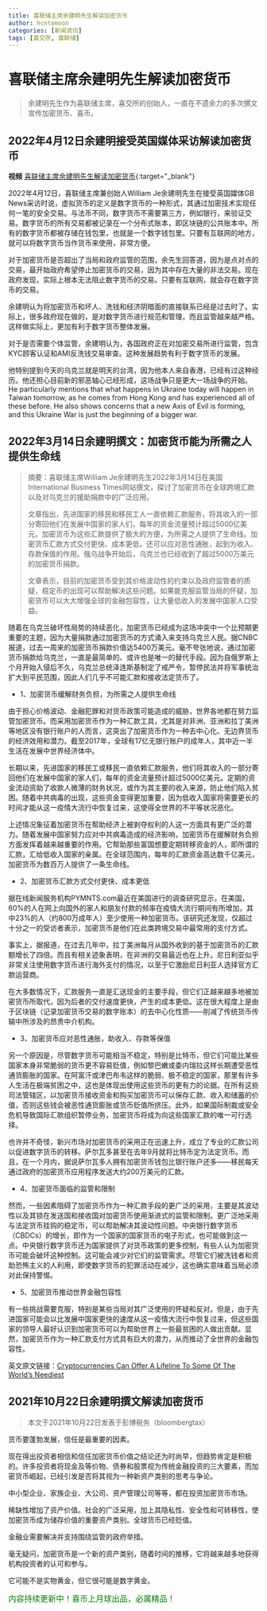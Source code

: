 ```yaml
---
title: 喜联储主席余建明先生解读加密货币
author: hcntomoon
categories: [新闻资讯]
tags: [喜交所, 喜联储]
---
```


# 喜联储主席余建明先生解读加密货币

> 余建明先生作为喜联储主席，喜交所的创始人，一直在不遗余力的多次撰文宣传加密货币、喜币。

## 2022年4月12日余建明接受英国媒体采访解读加密货币

**视频** [喜联储主席余建明先生解读加密货币](https://www.youtube.com/watch?v=nGcU1qMIbp8){:target="_blank"}  

2022年4月12日，喜联储主席兼创始人William Je余建明先生在接受英国媒体GB News采访时说，虚拟货币的定义是数字货币的一种形式，其通过加密技术实现任何一笔的安全交易。与法币不同，数字货币不需要第三方，例如银行，来验证交易。数字货币的所有交易都被记录在一个分布式账本，即区块链的公共账本中。所有的数字货币都被存储在钱包里，也就是一个数字钱包里。只要有互联网的地方，就可以将数字货币当作货币来使用，非常方便。

对于加密货币是否超出了当局和政府监管的范围，余先生回答道，因为是点对点的交易，最开始政府希望停止加密货币的交易，因为其中存在大量的非法交易。现在政府发现，实际上根本无法阻止数字货币的交易。只要有互联网，就会存在数字货币的交易。

余建明认为将加密货币和坏人、洗钱和经济阴暗面的直接联系已经是过去时了。实际上，很多政府现在做的，是对数字货币进行规范和管理，而且监管越来越严格。这样做实际上，更加有利于数字货币整体发展。

对于是否需要个体监管，余建明认为，各国政府正在对加密交易所进行监管，包含KYC顾客认证和AMI反洗钱交易审查。这种发展趋势有利于数字货币的发展。

他特别提到今天的乌克兰就是明天的台湾，因为他本人来自香港，已经有过这种经历。他还担心目前新的邪恶轴心已经形成，这场战争只是更大一场战争的开始。
He particularly mentions that what happens in Ukraine today will happen in Taiwan tomorrow, as he comes from Hong Kong and has experienced all of these before. He also shows concerns that a new Axis of Evil is forming, and this Ukraine War is just the beginning of a bigger war.

## 2022年3月14日余建明撰文：加密货币能为所需之人提供生命线

> 摘要：喜联储主席William Je余建明先生2022年3月14日在美国International Business Times网站撰文，探讨了加密货币在全球跨境汇款以及对乌克兰的援助捐款中的广泛应用。
>
> 文章指出，先进国家的移民和移民工人一直依赖汇款服务，将其收入的一部分寄回他们在发展中国家的家人们，每年的资金流量预计超过5000亿美元。加密货币为这些汇款提供了极大的方便，为所需之人提供了生命线。加密货币汇款方式交付更快、成本更低，还可以应对恶性通胀，起到为收入、存款保值的作用。俄乌战争开始后，乌克兰也已经收到了超过5000万美元的加密货币捐款。
>
> 文章表示，目前的加密货币受到其价格波动性的约束以及政府监管者的质疑，稳定币的出现可以帮助解决这些问题。如果能克服监管当局的怀疑，加密货币可以大大增强全球的金融包容性，让大量低收入的发展中国家人口受益。

随着在乌克兰破坏性局势的持续恶化，加密货币已经成为这场冲突中一个比预期更重要的主题，因为大量捐款通过加密货币的方式涌入来支持乌克兰人民。据CNBC报道，过去一周来的加密货币捐款价值达5400万美元。毫不夸张地说，通过加密货币捐款给乌克兰，一直是最简单的、或许也是唯一的替代手段。因为自俄罗斯上个月开始入侵后不久，乌克兰总统泽连斯基制定了戒严令，暂停民法并将军事统治扩大到平民范围，因此人们几乎不可能汇款和接收法定货币了。

- 1、加密货币缓解财务负担，为所需之人提供生命线

由于担心价格波动、金融犯罪和对货币政策可能造成的威胁，世界各地都在努力监管加密货币。而采用加密货币作为一种汇款工具，尤其是对非洲、亚洲和拉丁美洲等地区没有银行账户的人而言，这突出了加密货币作为一种去中心化、无边界货币的经济效用和潜力。截至2017年，全球有17亿无银行账户的成年人，其中近一半生活在发展中世界经济体中。

长期以来，先进国家的移民工或移民一直依赖汇款服务，他们将其收入的一部分寄回他们在发展中国家的家人们，每年的资金流量预计超过5000亿美元。定期的资金流动资助了收款人微薄的财务状况，或作为其主要的收入来源，防止他们陷入贫困。随着中共病毒的出现，这些资金变得更加重要，因为低收入国家将需要更长的时间才能从这一疫情大流行中恢复过来，这使得全世界的不平等状况恶化。

上述情况象征着加密货币在帮助经济上被剥夺权利的人这一方面具有更广泛的潜力。随着发展中国家努力应对中共病毒造成的经济影响，加密货币在缓解财务负担方面发挥着越来越重要的作用。它帮助那些富国想要定期转移资金的人，即所谓的汇款，汇给低收入国家的亲属。在全球范围内，每年的汇款资金高达数千亿美元，加密货币为数百万人提供了一条生命线。

- 2、加密货币汇款方式交付更快、成本更低

据在线新闻服务机构PYMNTS.com最近在美国进行的调查研究显示，在美国，60%的人在网上向国外的家人和朋友付款的频率在疫情大流行期间有所增加，其中23%的人（约800万成年人）至少使用一种加密货币。该研究还发现，仅超过十分之一的受访者表示，加密货币是他们在此类跨境交易中最常用的支付方式。

事实上，据报道，在过去几年中，拉丁美洲每月从国外收到的基于加密货币的汇款额增长了四倍。而且有相关迹象表明，在非洲的交易最近也在上升。尼日利亚似乎非常关注使用数字货币进行海外支付的情况，以至于它激励尼日利亚人选择官方汇款运营商。

在大多数情况下，汇款服务一直是汇送现金的主要手段，但它们正越来越多地被加密货币所取代，因为后者的交付速度更快，产生的成本更低。这在很大程度上是由于区块链（记录加密货币交易的数字账本）的去中心化性质——削减了传统货币传输中所涉及的昂贵中介机构。

- 3、加密货币应对恶性通胀，助收入、存款等保值

另一个原因是，尽管数字货币可能相当不稳定，特别是比特币，但它们可能比某些国家本身非常脆弱的货币更不容易贬值，例如黎巴嫩或委内瑞拉这样长期遭受恶性通货膨胀的国家。在阿富汗或津巴布韦这样的脆弱、极不稳定的国家，那里有许多人生活在极端贫困之中，这也是体现出使用这些货币的更有力的论据。在所有这些司法管辖区，以加密货币接收资金和购买加密货币可以保存汇款、收入和储蓄的价值，否则这些钱会被恶性通货膨胀或货币贬值所挤压。此外，如果国际制裁或安全危机导致国际汇款组织暂停业务，加密货币将成为向这些国家汇款的唯一可行选择。

也许并不奇怪，新兴市场对加密货币的采用正在迅速上升，成立了专业的汇款公司以促进数字货币的转移。萨尔瓦多甚至在去年9月就将比特币定为法定货币。而且，在一个月内，据说萨尔瓦多人拥有加密货币钱包比银行账户还多——移民每天通过政府的加密货币应用程序发送大约200万美元的汇款。

- 4、加密货币面临的监管和限制

然而，一些因素阻碍了加密货币作为一种汇款手段的更广泛的采用，主要是其波动性以及其锁在发送国和接收国对加密货币使用渐进式的监管和限制。更广泛地采用与法定货币挂钩的稳定币，可以帮助解决其波动性问题。中央银行数字货币（CBDCs）的增长，即作为一个国家的国家货币的电子形式，也可能做到这一点。中央银行数字货币还为国家提供了对货币政策的更多控制，有些人认为加密货币可能会破坏这种控制。这可能会减少对它们的监管需求。尽管它们被洗钱者和资助恐怖主义的人利用，即使数字货币的犯罪活动在减少，这也确实意味着当局必须对此保持警惕。

- 5、加密货币推动世界金融包容性

有一些挑战需要克服，特别是某些当局对其广泛使用的怀疑和反对。但是，由于先进国家可能会以比发展中国家更快的速度从这一疫情大流行中恢复过来，但这些国家的领导人最好认识到加密货币可以为帮助世界上一些最贫困的人做出贡献。显然，加密货币作为一种汇款支付方式具有巨大的潜力，从而推动了全世界的金融包容性。

英文原文链接：[Cryptocurrencies Can Offer A Lifeline To Some Of The World’s Neediest](https://www.ibtimes.com/cryptocurrencies-can-offer-lifeline-some-worlds-neediest-3436917/)

## 2021年10月22日余建明撰文解读加密货币

> 本文于2021年10月22日发表于彭博税务（bloombergtax）

货币要蓬勃发展，信任是最重要的因素。

现在得出投资者相信和信任加密货币价值之结论还为时尚早，但趋势肯定是积极的。许多投资者将现金及等价物、债券和股票视为传统金融投资的三大要素，而加密货币崛起，已经引发是否将其视为一种新资产类别的思考与争论。

中小型企业、家族企业、大公司、资产管理公司等等，都在投资加密货币市场。

稀缺性增加了资产价值。社会的广泛采用，加上其隐私性、安全性和可转移性，使加密货币成为储存价值的重要资产类别。全球货币已经贬值。

金融业需要解决并支持围绕监管的政府举措。

毫无疑问，加密货币是一个新的资产类别，随着时间的推移，它将越来越多地获得机构投资者的认可和参与。

它可能不是实物黄金，但它很可能是数字黄金。


<font color="green" size="3">内容持续更新中！喜币上月球出品，必属精品！</font>